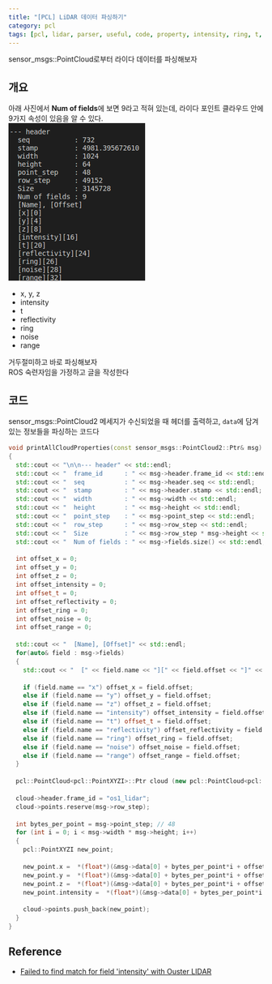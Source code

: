 ```yaml
---
title: "[PCL] LiDAR 데이터 파싱하기"
category: pcl
tags: [pcl, lidar, parser, useful, code, property, intensity, ring, t, timestamp, reflectivity, velodyne, ouster, robosense]
---
```


sensor_msgs::PointCloud로부터 라이다 데이터를 파싱해보자


## 개요

아래 사진에서 **Num of fields**에 보면 9라고 적혀 있는데, 라이다 포인트 클라우드 안에 9가지 속성이 있음을 알 수 있다. <br/>
![](/assets/img/pcl/Selection_001.png)

* x, y, z
* intensity
* t
* reflectivity
* ring
* noise
* range

거두절미하고 바로 파싱해보자 <br/>
ROS 숙련자임을 가정하고 글을 작성한다 <br/>


## 코드

sensor_msgs::PointCloud2 메세지가 수신되었을 때 헤더를 출력하고, `data`에 담겨있는 정보들을 파싱하는 코드다

~~~c++
void printAllCloudProperties(const sensor_msgs::PointCloud2::Ptr& msg)
{
  std::cout << "\n\n--- header" << std::endl;
  std::cout << "  frame_id      : " << msg->header.frame_id << std::endl;
  std::cout << "  seq           : " << msg->header.seq << std::endl;
  std::cout << "  stamp         : " << msg->header.stamp << std::endl;
  std::cout << "  width         : " << msg->width << std::endl;
  std::cout << "  height        : " << msg->height << std::endl;
  std::cout << "  point_step    : " << msg->point_step << std::endl;
  std::cout << "  row_step      : " << msg->row_step << std::endl;
  std::cout << "  Size          : " << msg->row_step * msg->height << std::endl;
  std::cout << "  Num of fields : " << msg->fields.size() << std::endl;

  int offset_x = 0;
  int offset_y = 0;
  int offset_z = 0;
  int offset_intensity = 0;
  int offset_t = 0;
  int offset_reflectivity = 0;
  int offset_ring = 0;
  int offset_noise = 0;
  int offset_range = 0;

  std::cout << "  [Name], [Offset]" << std::endl;
  for(auto& field : msg->fields)
  {
    std::cout << "  [" << field.name << "][" << field.offset << "]" << std::endl;

    if (field.name == "x") offset_x = field.offset;
    else if (field.name == "y") offset_y = field.offset;
    else if (field.name == "z") offset_z = field.offset;
    else if (field.name == "intensity") offset_intensity = field.offset;
    else if (field.name == "t") offset_t = field.offset;
    else if (field.name == "reflectivity") offset_reflectivity = field.offset;
    else if (field.name == "ring") offset_ring = field.offset;
    else if (field.name == "noise") offset_noise = field.offset;
    else if (field.name == "range") offset_range = field.offset;
  }

  pcl::PointCloud<pcl::PointXYZI>::Ptr cloud (new pcl::PointCloud<pcl::PointXYZI>());

  cloud->header.frame_id = "os1_lidar";
  cloud->points.reserve(msg->row_step);

  int bytes_per_point = msg->point_step; // 48
  for (int i = 0; i < msg->width * msg->height; i++)
  {
    pcl::PointXYZI new_point;

    new_point.x =  *(float*)(&msg->data[0] + bytes_per_point*i + offset_x);
    new_point.y =  *(float*)(&msg->data[0] + bytes_per_point*i + offset_y);
    new_point.z =  *(float*)(&msg->data[0] + bytes_per_point*i + offset_z);
    new_point.intensity =  *(float*)(&msg->data[0] + bytes_per_point*i + offset_intensity);
    
    cloud->points.push_back(new_point);
  }
}
~~~

## Reference
* [Failed to find match for field 'intensity' with Ouster LIDAR](https://answers.ros.org/question/307881/failed-to-find-match-for-field-intensity-with-ouster-lidar/)